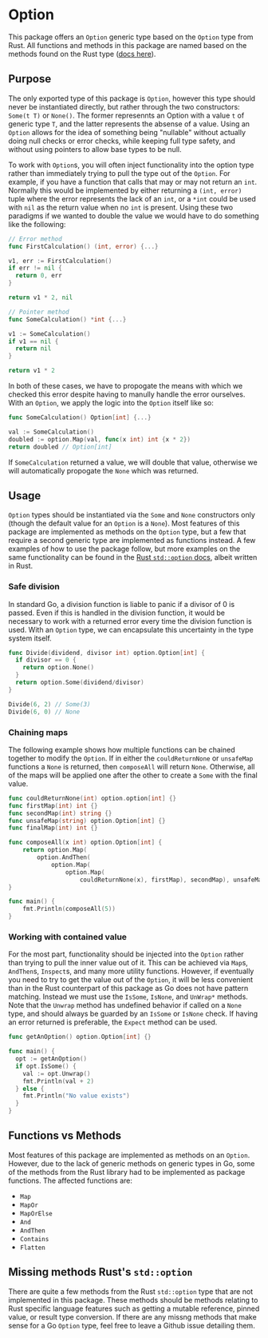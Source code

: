 # Option

This package offers an `Option` generic type based on the `Option` type from Rust. All functions and methods in this package are named based on the methods found on the Rust type ([docs here](https://doc.rust-lang.org/stable/std/option/)).

## Purpose

The only exported type of this package is `Option`, however this type should never be instantiated directly, but rather through the two constructors: `Some(t T)` or `None()`. The former represennts an Option with a value `t` of generic type `T`, and the latter represents the absense of a value. Using an `Option` allows for the idea of something being "nullable" without actually doing null checks or error checks, while keeping full type safety, and without using pointers to allow base types to be null.

To work with `Option`s, you will often inject functionality into the option type rather than immediately trying to pull the type out of the `Option`. For example, if you have a function that calls that may or may not return an `int`. Normally this would be implemented by either returning a `(int, error)` tuple where the error represents the lack of an `int`, or a `*int` could be used with `nil` as the return value when no `int` is present. Using these two paradigms if we wanted to double the value we would have to do something like the following:

```go
// Error method
func FirstCalculation() (int, error) {...}

v1, err := FirstCalculation()
if err != nil {
  return 0, err
}

return v1 * 2, nil

// Pointer method
func SomeCalculation() *int {...}

v1 := SomeCalculation()
if v1 == nil {
  return nil
}

return v1 * 2
```

In both of these cases, we have to propogate the means with which we checked this error despite having to manully handle the error ourselves. With an `Option`, we apply the logic into the `Option` itself like so:

```go
func SomeCalculation() Option[int] {...}

val := SomeCalculation()
doubled := option.Map(val, func(x int) int {x * 2})
return doubled // Option[int]
```

If `SomeCalculation` returned a value, we will double that value, otherwise we will automatically propogate the `None` which was returned.

## Usage

`Option` types should be instantiated via the `Some` and `None` constructors only (though the default value for an `Option` is a `None`). Most features of this package are implemented as methods on the `Option` type, but a few that require a second generic type are implemented as functions instead. A few examples of how to use the package follow, but more examples on the same functionality can be found in the [Rust `std::option` docs](https://doc.rust-lang.org/stable/std/option/), albeit written in Rust.

### Safe division

In standard Go, a division function is liable to panic if a divisor of 0 is passed. Even if this is handled in the division function, it would be necessary to work with a returned error every time the division function is used. With an `Option` type, we can encapsulate this uncertainty in the type system itself.

```go
func Divide(dividend, divisor int) option.Option[int] {
  if divisor == 0 {
    return option.None()
  }
  return option.Some(dividend/divisor)
}

Divide(6, 2) // Some(3)
Divide(6, 0) // None
```

### Chaining maps

The following example shows how multiple functions can be chained together to modify the `Option`. If in either the `couldReturnNone` or `unsafeMap` functions a `None` is returned, then `composeAll` will return `None`. Otherwise, all of the maps will be applied one after the other to create a `Some` with the final value.

```go
func couldReturnNone(int) option.option[int] {}
func firstMap(int) int {}
func secondMap(int) string {}
func unsafeMap(string) option.Option[int] {}
func finalMap(int) int {}

func composeAll(x int) option.Option[int] {
	return option.Map(
		option.AndThen(
			option.Map(
				option.Map(
					couldReturnNone(x), firstMap), secondMap), unsafeMap), finalMap)
}

func main() {
	fmt.Println(composeAll(5))
}
```

### Working with contained value

For the most part, functionality should be injected into the `Option` rather than trying to pull the inner value out of it. This can be achieved via `Map`s, `AndThen`s, `Inspect`s, and many more utility functions. However, if eventually you need to try to get the value out of the `Option`, it will be less convenient than in the Rust counterpart of this package as Go does not have pattern matching. Instead we must use the `IsSome`, `IsNone`, and `UnWrap*` methods. Note that the `Unwrap` method has undefined behavior if called on a `None` type, and should always be guarded by an `IsSome` or `IsNone` check. If having an error returned is preferable, the `Expect` method can be used.

```go
func getAnOption() option.Option[int] {}

func main() {
  opt := getAnOption()
  if opt.IsSome() {
    val := opt.Unwrap()
    fmt.Println(val + 2)
  } else {
    fmt.Println("No value exists")
  }
}
```

## Functions vs Methods

Most features of this package are implemented as methods on an `Option`. However, due to the lack of generic methods on generic types in Go, some of the methods from the Rust library had to be implemented as package functions. The affected functions are:

- `Map`
- `MapOr`
- `MapOrElse`
- `And`
- `AndThen`
- `Contains`
- `Flatten`

## Missing methods Rust's `std::option`

There are quite a few methods from the Rust `std::option` type that are not implemented in this package. These methods should be methods relating to Rust specific language features such as getting a mutable reference, pinned value, or result type conversion. If there are any missng methods that make sense for a Go `Option` type, feel free to leave a Github issue detailing them.
